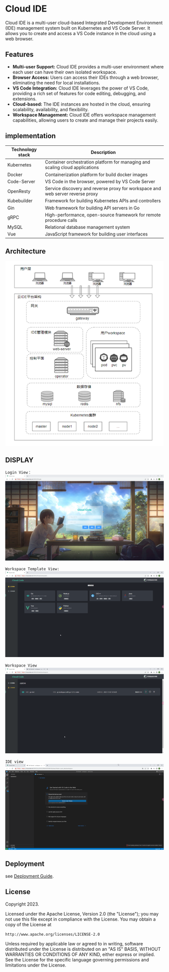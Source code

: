 # Cloud IDE

Cloud IDE is a multi-user cloud-based Integrated Development Environment (IDE) management system built on Kubernetes and VS Code Server. It allows you to create and access a VS Code instance in the cloud using a web browser.

## Features

- **Multi-user Support:** Cloud IDE provides a multi-user environment where each user can have their own isolated workspace.
- **Browser Access:** Users can access their IDEs through a web browser, eliminating the need for local installations.
- **VS Code Integration:** Cloud IDE leverages the power of VS Code, providing a rich set of features for code editing, debugging, and extensions.
- **Cloud-based:** The IDE instances are hosted in the cloud, ensuring scalability, availability, and flexibility.
- **Workspace Management:** Cloud IDE offers workspace management capabilities, allowing users to create and manage their projects easily.


## implementation

| Technology stack | Description                                                                  |
|------------------|------------------------------------------------------------------------------|
| Kubernetes       | Container orchestration platform for managing and scaling cloud applications |
| Docker           | Containerization platform for build docker images                            |
| Code-Server      | VS Code in the browser, powered by VS Code Server                            |
| OpenResty        | Service discovery and reverse proxy for workspace and web server reverse proxy                                       |
| Kubebuilder      | Framework for building Kubernetes APIs and controllers                       |
| Gin              | Web framework for building API servers in Go                                 |
| gRPC             | High-performance, open-source framework for remote procedure calls           |
| MySQL            | Relational database management system                                        |
| Vue              | JavaScript framework for building user interfaces                            |

## Architecture
![img.png](docs/images/architecture.png)

## DISPLAY
`Login View：`
![img.png](docs/images/login-view.png)

`Workspace Template View:`
![img.png](docs/images/template-view.png)

`Workspace View`
![img.png](docs/images/workspace-view.png)


`IDE view`
![img.png](docs/images/ide-view.png)

## Deployment

see [Deployment Guide](deploy/README.md).


## License

Copyright 2023.

Licensed under the Apache License, Version 2.0 (the "License");
you may not use this file except in compliance with the License.
You may obtain a copy of the License at

    http://www.apache.org/licenses/LICENSE-2.0

Unless required by applicable law or agreed to in writing, software
distributed under the License is distributed on an "AS IS" BASIS,
WITHOUT WARRANTIES OR CONDITIONS OF ANY KIND, either express or implied.
See the License for the specific language governing permissions and
limitations under the License.
